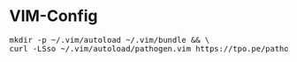 # VIM-Config

<pre>mkdir -p ~/.vim/autoload ~/.vim/bundle && \
curl -LSso ~/.vim/autoload/pathogen.vim https://tpo.pe/pathogen.vim
</pre>
